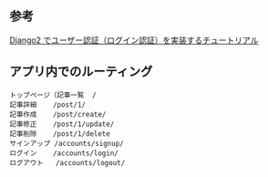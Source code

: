 ## 参考

[Django2 でユーザー認証（ログイン認証）を実装するチュートリアル](https://it-engineer-lab.com/archives/506)

## アプリ内でのルーティング

```
トップページ（記事一覧  /
記事詳細	/post/1/
記事作成	/post/create/
記事修正	/post/1/update/
記事削除	/post/1/delete
サインアップ /accounts/signup/
ログイン	/accounts/login/
ログアウト	/accounts/logout/
```
